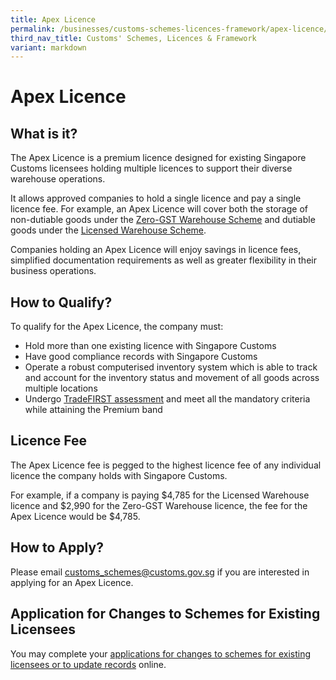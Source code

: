 ```yaml
---
title: Apex Licence
permalink: /businesses/customs-schemes-licences-framework/apex-licence/
third_nav_title: Customs' Schemes, Licences & Framework
variant: markdown
---
```

# Apex Licence

## What is it?

The Apex Licence is a premium licence designed for existing Singapore Customs licensees holding multiple licences to support their diverse warehouse operations.

It allows approved companies to hold a single licence and pay a single licence fee. For example, an Apex Licence will cover both the storage of non-dutiable goods under the  [Zero-GST Warehouse Scheme](/businesses/customs-schemes-licences-framework/zero-gst-warehouse-scheme) and dutiable goods under the  [Licensed Warehouse Scheme](/businesses/customs-schemes-licences-framework/licensed-warehouse-scheme).

Companies holding an Apex Licence will enjoy savings in licence fees, simplified documentation requirements as well as greater flexibility in their business operations.

## How to Qualify?

To qualify for the Apex Licence, the company must:

-   Hold more than one existing licence with Singapore Customs
-   Have good compliance records with Singapore Customs
-   Operate a robust computerised inventory system which is able to track and account for the inventory status and movement of all goods across multiple locations
-   Undergo  [TradeFIRST assessment](/businesses/customs-schemes-licences-framework/trade-first) and meet all the mandatory criteria while attaining  the Premium band

## Licence Fee

The Apex Licence fee is pegged to the highest licence fee of any individual licence the company holds with Singapore Customs.

For example, if a company is paying $4,785 for the Licensed Warehouse licence and $2,990 for the Zero-GST Warehouse licence, the fee for the Apex Licence would be $4,785.

## How to Apply?

Please email [customs_schemes@customs.gov.sg](mailto:customs_schemes@customs.gov.sg) if you are interested in applying for an Apex Licence.

## Application for Changes to Schemes for Existing Licensees

You may complete your [applications for changes to schemes for existing licensees or to update records](https://go.gov.sg/licensed-for-changes) online.